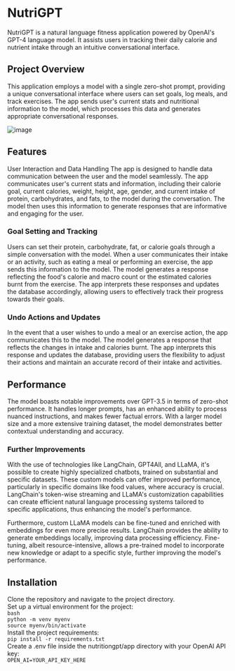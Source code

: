 # NutriGPT
NutriGPT is a natural language fitness application powered by OpenAI's GPT-4 language model. It assists users in tracking their daily calorie and nutrient intake through an intuitive conversational interface.

## Project Overview
This application employs a model with a single zero-shot prompt, providing a unique conversational interface where users can set goals, log meals, and track exercises. The app sends user's current stats and nutritional information to the model, which processes this data and generates appropriate conversational responses.

![image](https://github.com/mialmodovar/NutriGPT/assets/53450442/087f4ca9-be85-44bb-8070-cf9859fdf236)


## Features
User Interaction and Data Handling
The app is designed to handle data communication between the user and the model seamlessly. The app communicates user's current stats and information, including their calorie goal, current calories, weight, height, age, gender, and current intake of protein, carbohydrates, and fats, to the model during the conversation. The model then uses this information to generate responses that are informative and engaging for the user.

### Goal Setting and Tracking
Users can set their protein, carbohydrate, fat, or calorie goals through a simple conversation with the model. When a user communicates their intake or an activity, such as eating a meal or performing an exercise, the app sends this information to the model. The model generates a response reflecting the food's calorie and macro count or the estimated calories burnt from the exercise. The app interprets these responses and updates the database accordingly, allowing users to effectively track their progress towards their goals.

### Undo Actions and Updates
In the event that a user wishes to undo a meal or an exercise action, the app communicates this to the model. The model generates a response that reflects the changes in intake and calories burnt. The app interprets this response and updates the database, providing users the flexibility to adjust their actions and maintain an accurate record of their intake and activities.

## Performance
The model boasts notable improvements over GPT-3.5 in terms of zero-shot performance. It handles longer prompts, has an enhanced ability to process nuanced instructions, and makes fewer factual errors. With a larger model size and a more extensive training dataset, the model demonstrates better contextual understanding and accuracy.

### Further Improvements
With the use of technologies like LangChain, GPT4All, and LLaMA, it's possible to create highly specialized chatbots, trained on substantial and specific datasets. These custom models can offer improved performance, particularly in specific domains like food values, where accuracy is crucial. LangChain's token-wise streaming and LLaMA's customization capabilities can create efficient natural language processing systems tailored to specific applications, thus enhancing the model's performance.

Furthermore, custom LLaMA models can be fine-tuned and enriched with embeddings for even more precise results. LangChain provides the ability to generate embeddings locally, improving data processing efficiency. Fine-tuning, albeit resource-intensive, allows a pre-trained model to incorporate new knowledge or adapt to a specific style, further improving the model's performance.

## Installation

Clone the repository and navigate to the project directory.
<br>
Set up a virtual environment for the project:
<br>
` bash ` <br>
` python -m venv myenv ` <br>
` source myenv/bin/activate `
<br>
Install the project requirements: 
<br>
` pip install -r requirements.txt ` 
<br>
Create a .env file inside the nutritiongpt/app directory with your OpenAI API key:
<br>
` OPEN_AI=YOUR_API_KEY_HERE `

